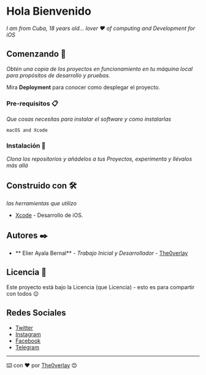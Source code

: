 # Hola Bienvenido

_I am from Cuba, 18 years old... lover ❤️ of computing and Development for iOS_

## Comenzando 🚀

_Obtén una copia de los proyectos en funcionamiento en tu máquina local para propósitos de desarrollo y pruebas._

Mira **Deployment** para conocer como desplegar el proyecto.


### Pre-requisitos 📋

_Que cosas necesitas para instalar el software y como instalarlas_

```
macOS and Xcode
```

### Instalación 🔧

_Clona los repositorios y añádelos a tus Proyectos, experimenta y llévalos más allá_

## Construido con 🛠️

_las herramientas que utilizo_

* [Xcode](http://www.developers.apple.com) - Desarrollo de iOS.


## Autores ✒️


* ** Elier Ayala Bernal** - *Trabajo Inicial y Desarrollador* - [The0verlay](https://github.com/The0verlay)


## Licencia 📄

Este proyecto está bajo la Licencia (que Licencia) - esto es para compartir con todos 😉

##  Redes Sociales

*  [Twitter](https://twitter.com/The0verlay)
*  [Instagram](https://instagram.com/elierayalabernal)
*  [Facebook](https://facebook.com/elierayalabernal)
*  [Telegram](https://t.me/The0verlay)


---
⌨️ con ❤️ por [The0verlay](https://github.com/The0verlay) 😊
